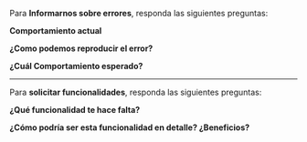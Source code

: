 
Para **Informarnos sobre errores**, responda las siguientes preguntas:

**Comportamiento actual**

**¿Como podemos reproducir el error?**

**¿Cuál Comportamiento esperado?**

---

Para **solicitar funcionalidades**, responda las siguientes preguntas:

**¿Qué funcionalidad te hace falta?**

**¿Cómo podría ser esta funcionalidad en detalle? ¿Beneficios?**
